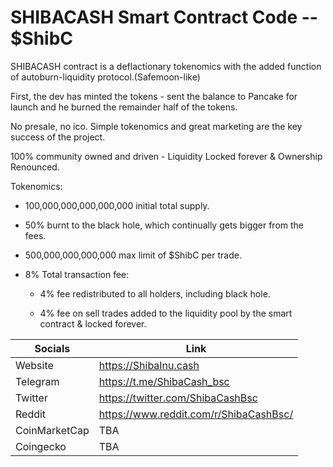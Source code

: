 # SHIBACASH Smart Contract Code -- $ShibC

SHIBACASH contract is a deflactionary tokenomics with the added function of autoburn-liquidity protocol.(Safemoon-like)

First, the dev has minted the tokens - sent the balance to Pancake for launch and he burned the remainder half of the tokens.

No presale, no ico. Simple tokenomics and great marketing are the key success of the project.

100% community owned and driven - Liquidity Locked forever & Ownership Renounced.

  
  

Tokenomics:

* 100,000,000,000,000,000 initial total supply.

* 50% burnt to the black hole, which continually gets bigger from the fees.

* 500,000,000,000,000 max limit of $ShibC per trade.

* 8% Total transaction fee:

    * 4% fee redistributed to all holders, including black hole.

    * 4% fee on sell trades added to the liquidity pool by the smart contract & locked forever.

Socials | Link
------------ | -------------
Website | https://ShibaInu.cash
Telegram | https://t.me/ShibaCash_bsc 
Twitter | https://twitter.com/ShibaCashBsc
Reddit | https://www.reddit.com/r/ShibaCashBsc/
CoinMarketCap | TBA
Coingecko | TBA
